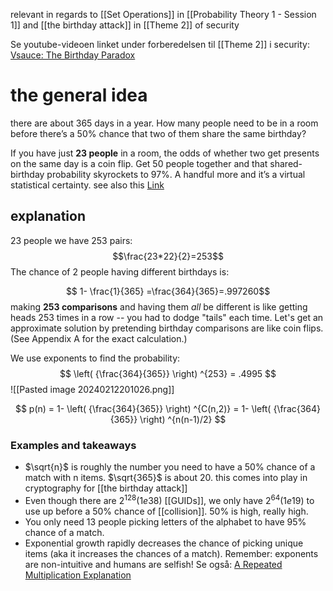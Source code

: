relevant in regards to [[Set Operations]] in [[Probability Theory 1 - Session 1]]
and [[the birthday attack]] in [[Theme 2]] of security

Se youtube-videoen linket under forberedelsen til [[Theme 2]] i security: [Vsauce: The Birthday Paradox](https://www.youtube.com/watch?v=ofTb57aZHZs)

# the general idea
there are about 365 days in a year. How many people need to be in a room before there’s a 50% chance that two of them share the same birthday?

If you have just **23 people** in a room, the odds of whether two get presents on the same day is a coin flip. Get 50 people together and that shared-birthday probability skyrockets to 97%. A handful more and it’s a virtual statistical certainty. see also this [Link](https://www.scientificamerican.com/article/bring-science-home-probability-birthday-paradox/#:~:text=Due%20to%20probability%2C%20sometimes%20an,Don't%20believe%20it's%20true%3F)

## explanation
23 people we have 253 pairs:
$$\frac{23*22}{2}=253$$
The chance of 2 people having different birthdays is:

$$ 1- \frac{1}{365} =\frac{364}{365}=.997260$$
making **253 comparisons** and having them _all_ be different is like getting heads 253 times in a row -- you had to dodge "tails" each time. Let's get an approximate solution by pretending birthday comparisons are like coin flips. (See Appendix A for the exact calculation.)

We use exponents to find the probability:
$$ \left( {\frac{364}{365}} \right) ^{253} = .4995  $$
![[Pasted image 20240212201026.png]]

$$ p(n) = 1- \left( {\frac{364}{365}} \right) ^{C(n,2)} = 1- \left( {\frac{364}{365}} \right) ^{n(n-1)/2}  $$
### Examples and takeaways
- $\sqrt{n}$ is roughly the number you need to have a 50% chance of a match with n items. $\sqrt{365}$ is about 20. this comes into play in cryptography for [[the birthday attack]]
- Even though there are $2^{128}(1e38)$ [[GUIDs]], we only have $2^{64}(1e19)$ to use up before a 50% chance of [[collision]]. 50% is high, really high.
- You only need 13 people picking letters of the alphabet to have 95% chance of a match.
- Exponential growth rapidly decreases the chance of picking unique items (aka it increases the chances of a match). Remember: exponents are non-intuitive and humans are selfish!
Se også: [A Repeated Multiplication Explanation](<https://betterexplained.com/articles/understanding-the-birthday-paradox/#:~:text=Appendix%20A%3A%20Repeated%20Multiplication%20Explanation%20(Exact%20Formula)>)
